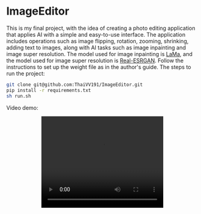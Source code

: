 # ImageEditor
This is my final project, with the idea of creating a photo editing application that applies AI with a simple and easy-to-use interface. The application includes operations such as image flipping, rotation, zooming, shrinking, adding text to images, along with AI tasks such as image inpainting and image super resolution. The model used for image inpainting is [LaMa](https://github.com/advimman/lama), and the model used for image super resolution is [Real-ESRGAN](https://github.com/xinntao/Real-ESRGAN). Follow the instructions to set up the weight file as in the author's guide.
The steps to run the project:
```bash 
git clone git@github.com:ThaiVV191/ImageEditor.git
pip install -r requirements.txt
sh run.sh
```
Video demo:
<p align="center">
  <video width="320" height="240" controls>
    <source src="/home/thaivv@kaopiz.local/Downloads/Demo.mp4" type="video/mp4">
</video>
</p>
